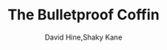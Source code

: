 ---
title: The Bulletproof Coffin
author: David Hine,Shaky Kane
readingDate: 2011-05-01
purchaseLink:
---